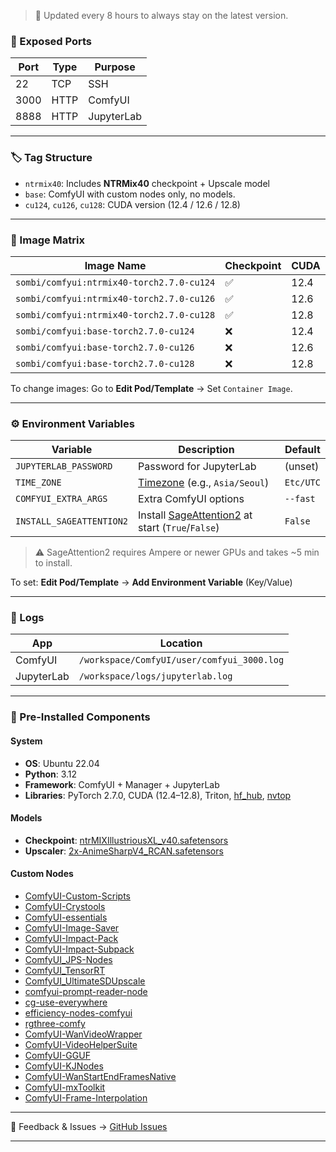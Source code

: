 > 🔄 Updated every 8 hours to always stay on the latest version.

### 🔌 Exposed Ports

| Port | Type | Purpose    |
| ---- | ---- | ---------- |
| 22   | TCP  | SSH        |
| 3000 | HTTP | ComfyUI    |
| 8888 | HTTP | JupyterLab |

---

### 🏷️ Tag Structure

* `ntrmix40`: Includes **NTRMix40** checkpoint + Upscale model
* `base`: ComfyUI with custom nodes only, no models.
* `cu124`, `cu126`, `cu128`: CUDA version (12.4 / 12.6 / 12.8)

---

### 🧱 Image Matrix

| Image Name                  | Checkpoint | CUDA |
| --------------------------- | ---------- | ---- |
| `sombi/comfyui:ntrmix40-torch2.7.0-cu124` | ✅          | 12.4 |
| `sombi/comfyui:ntrmix40-torch2.7.0-cu126` | ✅          | 12.6 |
| `sombi/comfyui:ntrmix40-torch2.7.0-cu128` | ✅          | 12.8 |
| `sombi/comfyui:base-torch2.7.0-cu124`     | ❌          | 12.4 |
| `sombi/comfyui:base-torch2.7.0-cu126`     | ❌          | 12.6 |
| `sombi/comfyui:base-torch2.7.0-cu128`     | ❌          | 12.8 |

To change images: Go to **Edit Pod/Template** → Set `Container Image`.

---

### ⚙️ Environment Variables

| Variable                 | Description                                                                                 | Default   |
| ------------------------ | ------------------------------------------------------------------------------------------- | --------- |
| `JUPYTERLAB_PASSWORD`    | Password for JupyterLab                                                         | (unset)   |
| `TIME_ZONE`              | [Timezone](https://en.wikipedia.org/wiki/List_of_tz_database_time_zones) (e.g., `Asia/Seoul`)                                                               | `Etc/UTC` |
| `COMFYUI_EXTRA_ARGS`     | Extra ComfyUI options                                                      | `--fast`   |
| `INSTALL_SAGEATTENTION2` | Install [SageAttention2](https://github.com/thu-ml/SageAttention) at start (`True`/`False`) | `False`   |

> ⚠️ SageAttention2 requires Ampere or newer GPUs and takes \~5 min to install.

To set: **Edit Pod/Template** → **Add Environment Variable** (Key/Value)

---

### 📁 Logs

| App        | Location                                   |
| ---------- | ------------------------------------------ |
| ComfyUI    | `/workspace/ComfyUI/user/comfyui_3000.log` |
| JupyterLab | `/workspace/logs/jupyterlab.log`           |

---

### 🧩 Pre-Installed Components

#### **System**

* **OS**: Ubuntu 22.04
* **Python**: 3.12
* **Framework**: ComfyUI + Manager + JupyterLab
* **Libraries**: PyTorch 2.7.0, CUDA (12.4–12.8), Triton, [hf\_hub](https://huggingface.co/docs/huggingface_hub), [nvtop](https://github.com/Syllo/nvtop)

#### **Models**

* **Checkpoint**: [ntrMIXIllustriousXL_v40.safetensors](https://civitai.com/models/926443?modelVersionId=1061268)
* **Upscaler**: [2x-AnimeSharpV4_RCAN.safetensors](https://huggingface.co/Kim2091/2x-AnimeSharpV4)

#### **Custom Nodes**

* [ComfyUI-Custom-Scripts](https://github.com/pythongosssss/ComfyUI-Custom-Scripts)
* [ComfyUI-Crystools](https://github.com/crystian/ComfyUI-Crystools)
* [ComfyUI-essentials](https://github.com/cubiq/ComfyUI_essentials)
* [ComfyUI-Image-Saver](https://github.com/alexopus/ComfyUI-Image-Saver)
* [ComfyUI-Impact-Pack](https://github.com/ltdrdata/ComfyUI-Impact-Pack)
* [ComfyUI-Impact-Subpack](https://github.com/ltdrdata/ComfyUI-Impact-Subpack)
* [ComfyUI_JPS-Nodes](https://github.com/JPS-GER/ComfyUI_JPS-Nodes)
* [ComfyUI_TensorRT](https://github.com/comfyanonymous/ComfyUI_TensorRT)
* [ComfyUI_UltimateSDUpscale](https://github.com/ssitu/ComfyUI_UltimateSDUpscale)
* [comfyui-prompt-reader-node](https://github.com/receyuki/comfyui-prompt-reader-node)
* [cg-use-everywhere](https://github.com/chrisgoringe/cg-use-everywhere)
* [efficiency-nodes-comfyui](https://github.com/jags111/efficiency-nodes-comfyui)
* [rgthree-comfy](https://github.com/rgthree/rgthree-comfy)
* [ComfyUI-WanVideoWrapper](https://github.com/kijai/ComfyUI-WanVideoWrapper)
* [ComfyUI-VideoHelperSuite](https://github.com/Kosinkadink/ComfyUI-VideoHelperSuite)
* [ComfyUI-GGUF](https://github.com/city96/ComfyUI-GGUF)
* [ComfyUI-KJNodes](https://github.com/kijai/ComfyUI-KJNodes)
* [ComfyUI-WanStartEndFramesNative](https://github.com/Flow-two/ComfyUI-WanStartEndFramesNative)
* [ComfyUI-mxToolkit](https://github.com/Smirnov75/ComfyUI-mxToolkit)
* [ComfyUI-Frame-Interpolation](https://github.com/Fannovel16/ComfyUI-Frame-Interpolation)

---

💬 Feedback & Issues → [GitHub Issues](https://github.com/somb1/ComfyUI-Docker-RP/issues)

---

